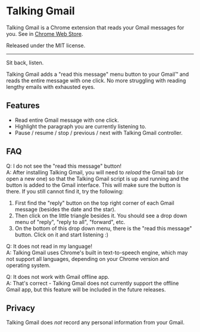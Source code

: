 Talking Gmail
====

Talking Gmail is a Chrome extension that reads your Gmail messages for you. See in [Chrome Web Store](https://chrome.google.com/webstore/detail/mipelndpcphlakhnncbjcfiemcglkmde).

Released under the MIT license.


- - - - -


Sit back, listen.

Talking Gmail adds a "read this message" menu button to your Gmail™ and reads the entire message with one click. No more struggling with reading lengthy emails with exhausted eyes.


Features
----

* Read entire Gmail message with one click.
* Highlight the paragraph you are currently listening to.
* Pause / resume / stop / previous / next with Talking Gmail controller.


FAQ
----

Q: I do not see the "read this message" button!  
A: After installing Talking Gmail, you will need to *reload* the Gmail tab (or open a new one) so that the Talking Gmail script is up and running and the button is added to the Gmail interface. This will make sure the button is there. If you still cannot find it, try the following:

1. First find the "reply" button on the top right corner of each Gmail message (besides the date and the star).
2. Then click on the little triangle besides it. You should see a drop down menu of "reply", "reply to all", "forward", etc.
3. On the bottom of this drop down menu, there is the "read this message" button. Click on it and start listening :)

Q: It does not read in my language!  
A: Talking Gmail uses Chrome's built in text-to-speech engine, which may not support all languages, depending on your Chrome version and operating system.

Q: It does not work with Gmail offline app.  
A: That's correct - Talking Gmail does not currently support the offline Gmail app, but this feature will be included in the future releases.


Privacy
----

Talking Gmail does *not* record any personal information from your Gmail.